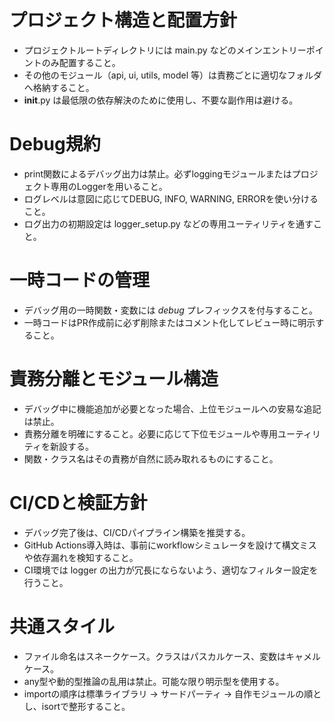 # プロジェクト構造と配置方針
- プロジェクトルートディレクトリには main.py などのメインエントリーポイントのみ配置すること。
- その他のモジュール（api, ui, utils, model 等）は責務ごとに適切なフォルダへ格納すること。
- __init__.py は最低限の依存解決のために使用し、不要な副作用は避ける。

# Debug規約
- print関数によるデバッグ出力は禁止。必ずloggingモジュールまたはプロジェクト専用のLoggerを用いること。
- ログレベルは意図に応じてDEBUG, INFO, WARNING, ERRORを使い分けること。
- ログ出力の初期設定は logger_setup.py などの専用ユーティリティを通すこと。

# 一時コードの管理
- デバッグ用の一時関数・変数には _debug_ プレフィックスを付与すること。
- 一時コードはPR作成前に必ず削除またはコメント化してレビュー時に明示すること。

# 責務分離とモジュール構造
- デバッグ中に機能追加が必要となった場合、上位モジュールへの安易な追記は禁止。
- 責務分離を明確にすること。必要に応じて下位モジュールや専用ユーティリティを新設する。
- 関数・クラス名はその責務が自然に読み取れるものにすること。

# CI/CDと検証方針
- デバッグ完了後は、CI/CDパイプライン構築を推奨する。
- GitHub Actions導入時は、事前にworkflowシミュレータを設けて構文ミスや依存漏れを検知すること。
- CI環境では logger の出力が冗長にならないよう、適切なフィルター設定を行うこと。

# 共通スタイル
- ファイル命名はスネークケース。クラスはパスカルケース、変数はキャメルケース。
- any型や動的型推論の乱用は禁止。可能な限り明示型を使用する。
- importの順序は標準ライブラリ → サードパーティ → 自作モジュールの順とし、isortで整形すること。